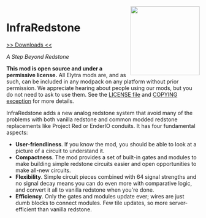 <img src="https://unascribed.com/f/a231ace4_trumpet.png" align="right" width="180px"/>

# InfraRedstone

[>> Downloads <<](https://github.com/elytra/InfraRedstone/releases)

*A Step Beyond Redstone*

**This mod is open source and under a permissive license.** All Elytra mods are,
and as such, can be included in any modpack on any platform without prior
permission. We appreciate hearing about people using our mods, but you do not
need to ask to use them. See the [LICENSE file](COPYING.gpl) and [COPYING exception](COPYING) for more details.

InfraRedstone adds a new analog redstone system that avoid many of the problems with both vanilla redstone and common modded redstone replacements like Project Red or EnderIO conduits. It has four fundamental aspects:

- **User-friendliness**. If you know the mod, you should be able to look at a picture of a circuit to understand it.
- **Compactness**. The mod provides a set of built-in gates and modules to make building simple redstone circuits easier and open opportunities to make all-new circuits.
- **Flexibility**. Simple circuit pieces combined with 64 signal strengths and no signal decay means you can do even more with comparative logic, and convert it all to vanilla redstone when you're done.
- **Efficiency**. Only the gates and modules update ever; wires are just dumb blocks to connect modules. Few tile updates, so more server-efficient than vanilla redstone.
